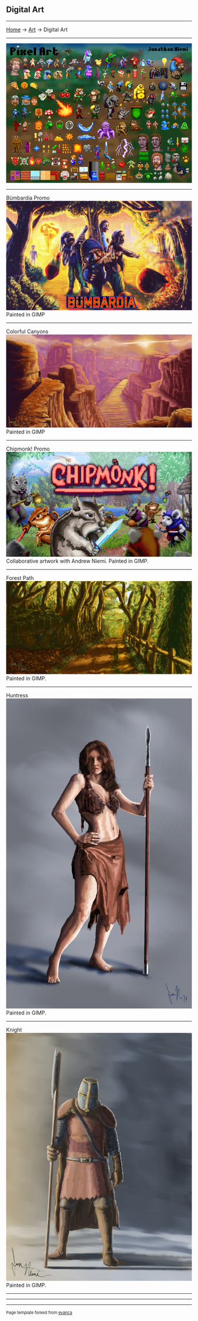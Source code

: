 ## Digital Art

---
[Home](/) -> [Art](/art) -> Digital Art

---
<img src="images/digital_art/pixel-art.png?raw=true"/>

---
Bümbardia Promo
<img src="images/digital_art/bumbardia.jpg?raw=true"/>
Painted in GIMP

---
Colorful Canyons
<img src="images/digital_art/canyons.jpg?raw=true"/>
Painted in GIMP

---
Chipmonk! Promo
<img src="images/digital_art/chipmonk.jpg?raw=true"/>
Collaborative artwork with Andrew Niemi. Painted in GIMP.

---
Forest Path
<img src="images/digital_art/forestpath.jpg?raw=true"/>
Painted in GIMP.

---
Huntress
<img src="images/digital_art/huntress.jpg?raw=true"/>
Painted in GIMP.

---
Knight
<img src="images/digital_art/knight.jpg?raw=true"/>
Painted in GIMP.

---

---

---
<p style="font-size:11px">Page template forked from <a href="https://github.com/evanca/quick-portfolio">evanca</a></p>
<!-- Remove above link if you don't want to attibute -->

